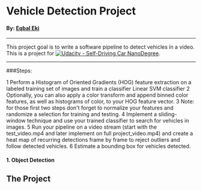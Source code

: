 # Vehicle Detection Project

#### By: [Eqbal Eki](http://www.eqbalq.com/)

****
This project goal is to write a software pipeline to detect vehicles in a video.  This is a project for 
[![Udacity - Self-Driving Car NanoDegree](https://s3.amazonaws.com/udacity-sdc/github/shield-carnd.svg)](http://www.udacity.com/drive).
****

###Steps:

1 Perform a Histogram of Oriented Gradients (HOG) feature extraction on a labeled training set of images and train a classifier Linear SVM classifier
2 Optionally, you can also apply a color transform and append binned color features, as well as histograms of color, to your HOG feature vector. 
3 Note: for those first two steps don't forget to normalize your features and randomize a selection for training and testing.
4 Implement a sliding-window technique and use your trained classifier to search for vehicles in images.
5 Run your pipeline on a video stream (start with the test_video.mp4 and later implement on full project_video.mp4) and create a heat map of recurring detections frame by frame to reject outliers and follow detected vehicles.
6 Estimate a bounding box for vehicles detected.

#### 1. Object Detection

The Project
---

